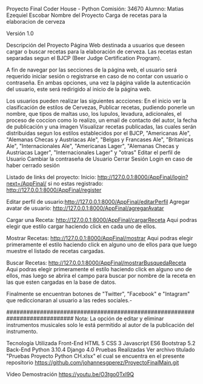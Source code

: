 Proyecto Final Coder House - Python
Comisión: 34670
Alumno: Matias Ezequiel Escobar 
Nombre del Proyecto
Carga de recetas para la elaboracion de cerveza

Versión
1.0

Descripción del Proyecto
Página Web destinada a usuarios que deseen cargar o buscar recetas para la elaboración de cerveza. Las recetas estan separadas segun el BJCP (Beer Judge Certification Program).

A fin de navegar por las secciones de la página web, el usuario será requerido iniciar sesión o registrarse en caso de no contar con usuario o contraseña. En ambas opciones, una vez la página valide la autenticación del usuario, este será redirigido al inicio de la página web.

Los usuarios pueden realizar las siguientes accciones:
En el inicio ver la clasificación de estilos de Cervezas,
Publicar recetas, pudiendo ponerle un nombre, que tipos de maltas uso, los lupulos, levadura, adicionales, el proceso de coccion como lo realizo, un email de contacto del autor, la fecha de publicación y una imagen
Visualizar recetas publicadas, las cuales serán distribuidas segun los estilos establecidos por el BJCP, "Americanas Ale", "Alemanas Checas y Austriacas Ale", "Belgas y Francases Ale", "Britanicas Ale", "Internacionales Ale", "Americanas Lager", "Alemanas Checas y Austriacas Lager", "Internacionales Lager" y "otras"
Editar el perfil de Usuario
Cambiar la contraseña de Usuario
Cerrar Sesión
Login en caso de haber cerrado sesión

Listado de links del proyecto:
Inicio: http://127.0.0.1:8000/AppFinal/login?next=/AppFinal/
si no estas registrado: http://127.0.0.1:8000/AppFinal/register

Editar perfil de usuario:http://127.0.0.1:8000/AppFinal/editarPerfil
Agregar avatar de usuario: http://127.0.0.1:8000/AppFinal/agregarAvatar

Cargar una Receta: http://127.0.0.1:8000/AppFinal/cargarReceta
  Aqui podras elegir que estilo cargar haciendo click en cada uno de ellos.
 
 Mostrar Recetas: http://127.0.0.1:8000/AppFinal/mostrar
  Aqui podras elegir primeramente el estilo haciendo click en alguno uno de ellos para que luego muestre el listado de recetas cargadas.
 
 Buscar Recetas: http://127.0.0.1:8000/AppFinal/mostrarBusquedaReceta
  Aqui podras elegir primeramente el estilo haciendo click en alguno uno de ellos, mas luego se abrira el campo para buscar por nombre de la receta en las que esten cargadas en la base de datos.
  
  Finalmente se encuentran botones de "Twitter", "Facebook" e "Intagram" que rediccionaran al usuario a las redes sociales.- 


############################################################################
Nota: La opción de editar y eliminar instrumentos musicales solo le está permitido al autor de la publicación del instrumento.

Tecnología Utilizada
Front-End
HTML 5
CSS 3
Javascript ES6
Bootstrap 5.2
Back-End
Python 3.10.4
Django 4.0
Pruebas Realizadas
Ver archivo titulado "Pruebas Proyecto Python CH.xlsx" el cual se encuentra en el presente repositorio https://github.com/johannesgperez/ProyectoFinalMain.git

Video Demostración
https://youtu.be/O3tgo0Txl9Q
